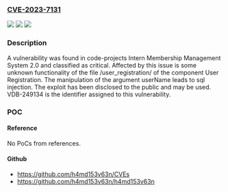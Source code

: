### [CVE-2023-7131](https://cve.mitre.org/cgi-bin/cvename.cgi?name=CVE-2023-7131)
![](https://img.shields.io/static/v1?label=Product&message=Intern%20Membership%20Management%20System&color=blue)
![](https://img.shields.io/static/v1?label=Version&message=%3D%202.0%20&color=brighgreen)
![](https://img.shields.io/static/v1?label=Vulnerability&message=CWE-89%20SQL%20Injection&color=brighgreen)

### Description

A vulnerability was found in code-projects Intern Membership Management System 2.0 and classified as critical. Affected by this issue is some unknown functionality of the file /user_registration/ of the component User Registration. The manipulation of the argument userName leads to sql injection. The exploit has been disclosed to the public and may be used. VDB-249134 is the identifier assigned to this vulnerability.

### POC

#### Reference
No PoCs from references.

#### Github
- https://github.com/h4md153v63n/CVEs
- https://github.com/h4md153v63n/h4md153v63n

